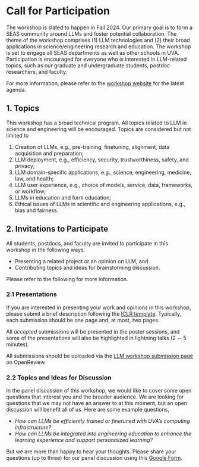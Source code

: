 # Call for Participation

The workshop is slated to happen in Fall 2024. Our primary goal is to form a SEAS community around LLMs and foster potential collaboration. The theme of the workshop comprises (1) LLM technologies and (2) their broad applications in science/engineering research and education. The workshop is set to engage all SEAS departments as well as other schools in UVA. Participation is encouraged for everyone who is interested in LLM-related topics, such as our graduate and undergraduate students, postdoc researchers, and faculty. 

For more information, please refer to the [workshop website](https://uvanlp.org/llm-workshop-2024/) for the latest agenda.


## 1. Topics

This workshop has a broad technical program. All topics related to LLM in science and engineering will be encouraged. Topics are considered but not limited to 

1. Creation of LLMs, e.g., pre-training, finetuning, alignment, data acquisition and preparation;
2. LLM deployment, e.g., efficiency, security, trustworthiness, safety, and privacy;
3. LLM domain-specific applications, e.g., science, engineering, medicine, law, and health;
4. LLM user experience, e.g., choice of models, service, data, frameworks, or workflow;
5. LLMs in education and form education;
6. Ethical issues of LLMs in scientific and engineering applications, e.g., bias and fairness.


## 2. Invitations to Participate

All students, postdocs, and faculty are invited to participate in this workshop in the following ways.

- Presenting a related project or an opinion on LLM, and 
- Contributing topics and ideas for brainstorming discussion.

Please refer to the following for more information. 

### 2.1 Presentations

If you are interested in presenting your work and opinions in this workshop, please submit a brief description following the [ICLR template](https://github.com/ICLR/Master-Template). Typically, each submission should be one page and, at most, two pages. 

All _accepted_ submissions will be presented in the poster sessions, and some of the presentations will also be highlighted in lightning talks (2 -- 5 minutes). 

All submissions should be uploaded via the [LLM workshop submission page](https://openreview.net/group?id=virginia.edu/UVA/2024/LLM_Workshop) on OpenReview. 


### 2.2 Topics and Ideas for Discussion

In the panel discussion of this workshop, we would like to cover some open questions that interest you and the broader audience. We are looking for questions that we may not have an answer to at this moment, but an open discussion will benefit all of us. Here are some example questions, 

- _How can LLMs be efficiently trained or finetuned with UVA’s computing infrastructure?_
- _How can LLMs be integrated into engineering education to enhance the learning experience and support personalized learning?_

But we are more than happy to hear your thoughts. Please share your questions (up to three) for our panel discussion using this [Google Form](https://forms.gle/agpvaT5x27KVoV7M8). 
